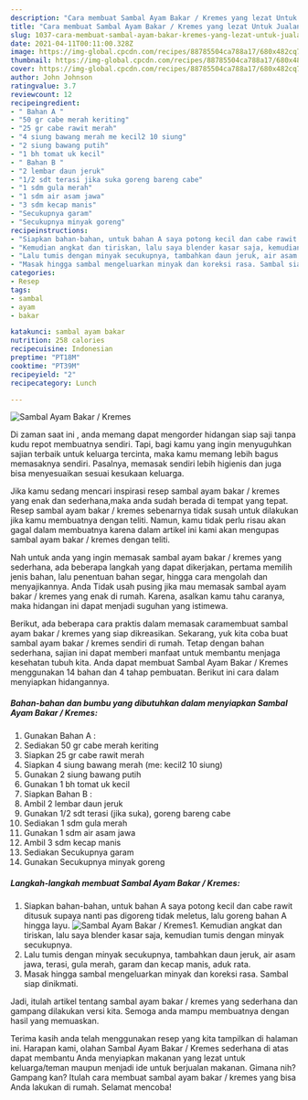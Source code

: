 ```yaml
---
description: "Cara membuat Sambal Ayam Bakar / Kremes yang lezat Untuk Jualan"
title: "Cara membuat Sambal Ayam Bakar / Kremes yang lezat Untuk Jualan"
slug: 1037-cara-membuat-sambal-ayam-bakar-kremes-yang-lezat-untuk-jualan
date: 2021-04-11T00:11:00.328Z
image: https://img-global.cpcdn.com/recipes/88785504ca788a17/680x482cq70/sambal-ayam-bakar-kremes-foto-resep-utama.jpg
thumbnail: https://img-global.cpcdn.com/recipes/88785504ca788a17/680x482cq70/sambal-ayam-bakar-kremes-foto-resep-utama.jpg
cover: https://img-global.cpcdn.com/recipes/88785504ca788a17/680x482cq70/sambal-ayam-bakar-kremes-foto-resep-utama.jpg
author: John Johnson
ratingvalue: 3.7
reviewcount: 12
recipeingredient:
- " Bahan A "
- "50 gr cabe merah keriting"
- "25 gr cabe rawit merah"
- "4 siung bawang merah me kecil2 10 siung"
- "2 siung bawang putih"
- "1 bh tomat uk kecil"
- " Bahan B "
- "2 lembar daun jeruk"
- "1/2 sdt terasi jika suka goreng bareng cabe"
- "1 sdm gula merah"
- "1 sdm air asam jawa"
- "3 sdm kecap manis"
- "Secukupnya garam"
- "Secukupnya minyak goreng"
recipeinstructions:
- "Siapkan bahan-bahan, untuk bahan A saya potong kecil dan cabe rawit ditusuk supaya nanti pas digoreng tidak meletus, lalu goreng bahan A hingga layu."
- "Kemudian angkat dan tiriskan, lalu saya blender kasar saja, kemudian tumis dengan minyak secukupnya."
- "Lalu tumis dengan minyak secukupnya, tambahkan daun jeruk, air asam jawa, terasi, gula merah, garam dan kecap manis, aduk rata."
- "Masak hingga sambal mengeluarkan minyak dan koreksi rasa. Sambal siap dinikmati."
categories:
- Resep
tags:
- sambal
- ayam
- bakar

katakunci: sambal ayam bakar 
nutrition: 258 calories
recipecuisine: Indonesian
preptime: "PT18M"
cooktime: "PT39M"
recipeyield: "2"
recipecategory: Lunch

---
```



![Sambal Ayam Bakar / Kremes](https://img-global.cpcdn.com/recipes/88785504ca788a17/680x482cq70/sambal-ayam-bakar-kremes-foto-resep-utama.jpg)

Di zaman  saat ini , anda memang dapat mengorder hidangan siap saji tanpa kudu repot membuatnya sendiri. Tapi, bagi kamu yang ingin menyuguhkan sajian terbaik untuk keluarga tercinta, maka kamu memang lebih bagus memasaknya sendiri. Pasalnya, memasak sendiri lebih higienis dan juga bisa menyesuaikan sesuai kesukaan keluarga.

Jika kamu sedang mencari inspirasi resep sambal ayam bakar / kremes yang enak dan sederhana,maka anda sudah berada di tempat yang tepat. Resep sambal ayam bakar / kremes  sebenarnya tidak susah untuk dilakukan jika kamu membuatnya dengan teliti. Namun, kamu tidak perlu risau akan gagal dalam membuatnya 
karena dalam artikel ini kami akan mengupas sambal ayam bakar / kremes dengan teliti.  



Nah untuk anda yang ingin memasak sambal ayam bakar / kremes yang sederhana, ada beberapa langkah yang dapat dikerjakan, pertama memilih jenis bahan, lalu penentuan bahan segar, hingga cara mengolah dan menyajikannya. Anda Tidak usah pusing jika mau memasak sambal ayam bakar / kremes yang enak di rumah. Karena, asalkan kamu  tahu caranya, maka hidangan ini dapat menjadi suguhan yang istimewa.

Berikut, ada beberapa cara praktis  dalam memasak caramembuat sambal ayam bakar / kremes yang siap dikreasikan. Sekarang, yuk kita coba buat sambal ayam bakar / kremes sendiri di rumah. Tetap dengan bahan sederhana, sajian ini dapat memberi manfaat untuk membantu menjaga kesehatan tubuh kita. Anda dapat membuat Sambal Ayam Bakar / Kremes menggunakan 14 bahan dan 4 tahap pembuatan. Berikut ini cara dalam menyiapkan hidangannya.

<!--inarticleads1-->

##### Bahan-bahan dan bumbu yang dibutuhkan dalam menyiapkan Sambal Ayam Bakar / Kremes:

1. Gunakan  Bahan A :
1. Sediakan 50 gr cabe merah keriting
1. Siapkan 25 gr cabe rawit merah
1. Siapkan 4 siung bawang merah (me: kecil2 10 siung)
1. Gunakan 2 siung bawang putih
1. Gunakan 1 bh tomat uk kecil
1. Siapkan  Bahan B :
1. Ambil 2 lembar daun jeruk
1. Gunakan 1/2 sdt terasi (jika suka), goreng bareng cabe
1. Sediakan 1 sdm gula merah
1. Gunakan 1 sdm air asam jawa
1. Ambil 3 sdm kecap manis
1. Sediakan Secukupnya garam
1. Gunakan Secukupnya minyak goreng




<!--inarticleads2-->

##### Langkah-langkah membuat Sambal Ayam Bakar / Kremes:

1. Siapkan bahan-bahan, untuk bahan A saya potong kecil dan cabe rawit ditusuk supaya nanti pas digoreng tidak meletus, lalu goreng bahan A hingga layu.
<img src="https://img-global.cpcdn.com/steps/31f9facc36fcd3af/160x128cq70/sambal-ayam-bakar-kremes-langkah-memasak-1-foto.jpg" alt="Sambal Ayam Bakar / Kremes">1. Kemudian angkat dan tiriskan, lalu saya blender kasar saja, kemudian tumis dengan minyak secukupnya.
1. Lalu tumis dengan minyak secukupnya, tambahkan daun jeruk, air asam jawa, terasi, gula merah, garam dan kecap manis, aduk rata.
1. Masak hingga sambal mengeluarkan minyak dan koreksi rasa. Sambal siap dinikmati.




Jadi, itulah artikel tentang  sambal ayam bakar / kremes  yang sederhana dan gampang dilakukan versi kita. Semoga anda mampu membuatnya dengan hasil yang memuaskan. 

Terima kasih anda telah menggunakan resep yang kita tampilkan di halaman ini. Harapan kami, olahan  Sambal Ayam Bakar / Kremes sederhana di atas dapat membantu Anda menyiapkan makanan yang lezat untuk keluarga/teman maupun menjadi ide untuk berjualan makanan. Gimana nih? Gampang kan? Itulah cara membuat sambal ayam bakar / kremes yang bisa Anda lakukan di rumah. Selamat mencoba!

